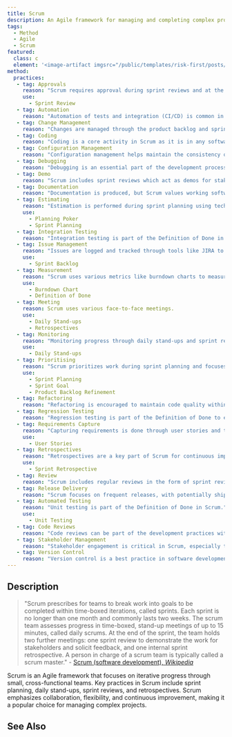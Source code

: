 ```yaml
---
title: Scrum
description: An Agile framework for managing and completing complex projects.
tags: 
  - Method
  - Agile
  - Scrum
featured: 
  class: c
  element: '<image-artifact imgsrc="/public/templates/risk-first/posts/scrum.svg">Scrum</image-artifact>'
method:
  practices:
   - tag: Approvals
     reason: "Scrum requires approval during sprint reviews and at the end of each sprint."
     use: 
       - Sprint Review
   - tag: Automation
     reason: "Automation of tests and integration (CI/CD) is common in Scrum practices."
   - tag: Change Management
     reason: "Changes are managed through the product backlog and sprint planning."
   - tag: Coding
     reason: "Coding is a core activity in Scrum as it is in any software development framework."
   - tag: Configuration Management
     reason: "Configuration management helps maintain the consistency of the product's performance."
   - tag: Debugging
     reason: "Debugging is an essential part of the development process in Scrum."
   - tag: Demo
     reason: "Scrum includes sprint reviews which act as demos for stakeholders."
   - tag: Documentation
     reason: "Documentation is produced, but Scrum values working software over comprehensive documentation."
   - tag: Estimating
     reason: "Estimation is performed during sprint planning using techniques like story points."
     use: 
       - Planning Poker
       - Sprint Planning
   - tag: Integration Testing
     reason: "Integration testing is part of the Definition of Done in Scrum."
   - tag: Issue Management
     reason: "Issues are logged and tracked through tools like JIRA to ensure they are resolved promptly."
     use: 
       - Sprint Backlog
   - tag: Measurement
     reason: "Scrum uses various metrics like burndown charts to measure progress."
     use: 
       - Burndown Chart
       - Definition of Done
   - tag: Meeting
     reason: Scrum uses various face-to-face meetings.
     use:
       - Daily Stand-ups
       - Retrospectives
   - tag: Monitoring
     reason: "Monitoring progress through daily stand-ups and sprint reviews is integral to Scrum."
     use: 
       - Daily Stand-ups
   - tag: Prioritising
     reason: "Scrum prioritizes work during sprint planning and focuses on delivering a potentially shippable product increment."
     use: 
       - Sprint Planning
       - Sprint Goal
       - Product Backlog Refinement
   - tag: Refactoring
     reason: "Refactoring is encouraged to maintain code quality within Scrum."
   - tag: Regression Testing
     reason: "Regression testing is part of the Definition of Done to ensure changes don't break existing functionality."
   - tag: Requirements Capture
     reason: "Capturing requirements is done through user stories and the product backlog in Scrum."
     use: 
       - User Stories
   - tag: Retrospectives
     reason: "Retrospectives are a key part of Scrum for continuous improvement."
     use: 
       - Sprint Retrospective
   - tag: Review
     reason: "Scrum includes regular reviews in the form of sprint reviews and retrospectives."
   - tag: Release Delivery
     reason: "Scrum focuses on frequent releases, with potentially shippable increments delivered at the end of each sprint."
   - tag: Automated Testing
     reason: "Unit testing is part of the Definition of Done in Scrum."
     use: 
       - Unit Testing
   - tag: Code Reviews
     reason: "Code reviews can be part of the development practices within Scrum."
   - tag: Stakeholder Management
     reason: "Stakeholder engagement is critical in Scrum, especially through the role of the Product Owner."
   - tag: Version Control
     reason: "Version control is a best practice in software development, including in Scrum."
---
```


<MethodIntro details={frontMatter} /> 

## Description

> "Scrum prescribes for teams to break work into goals to be completed within time-boxed iterations, called sprints. Each sprint is no longer than one month and commonly lasts two weeks. The scrum team assesses progress in time-boxed, stand-up meetings of up to 15 minutes, called daily scrums. At the end of the sprint, the team holds two further meetings: one sprint review to demonstrate the work for stakeholders and solicit feedback, and one internal sprint retrospective. A person in charge of a scrum team is typically called a scrum master." - [Scrum (software development), _Wikipedia_](https://en.wikipedia.org/wiki/Scrum_(software_development))

Scrum is an Agile framework that focuses on iterative progress through small, cross-functional teams. Key practices in Scrum include sprint planning, daily stand-ups, sprint reviews, and retrospectives. Scrum emphasizes collaboration, flexibility, and continuous improvement, making it a popular choice for managing complex projects.

## See Also

<TagList tag="Scrum" />